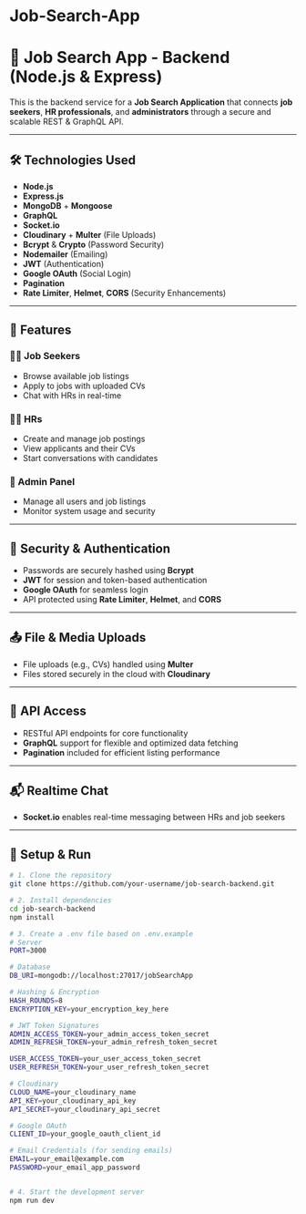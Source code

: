 # Job-Search-App
# 💼 Job Search App - Backend (Node.js & Express)

This is the backend service for a **Job Search Application** that connects **job seekers**, **HR professionals**, and **administrators** through a secure and scalable REST & GraphQL API.

---

## 🛠️ Technologies Used

- **Node.js**  
- **Express.js**  
- **MongoDB** + **Mongoose**  
- **GraphQL**  
- **Socket.io**  
- **Cloudinary** + **Multer** (File Uploads)  
- **Bcrypt** & **Crypto** (Password Security)  
- **Nodemailer** (Emailing)  
- **JWT** (Authentication)  
- **Google OAuth** (Social Login)  
- **Pagination**  
- **Rate Limiter**, **Helmet**, **CORS** (Security Enhancements)

---

## 🌟 Features

### 👨‍💼 Job Seekers
- Browse available job listings
- Apply to jobs with uploaded CVs
- Chat with HRs in real-time

### 🧑‍💼 HRs
- Create and manage job postings
- View applicants and their CVs
- Start conversations with candidates

### 👮 Admin Panel
- Manage all users and job listings
- Monitor system usage and security

---

## 🔐 Security & Authentication

- Passwords are securely hashed using **Bcrypt**
- **JWT** for session and token-based authentication
- **Google OAuth** for seamless login
- API protected using **Rate Limiter**, **Helmet**, and **CORS**

---

## 📤 File & Media Uploads

- File uploads (e.g., CVs) handled using **Multer**
- Files stored securely in the cloud with **Cloudinary**

---

## 🚀 API Access

- RESTful API endpoints for core functionality
- **GraphQL** support for flexible and optimized data fetching
- **Pagination** included for efficient listing performance

---

## 📬 Realtime Chat

- **Socket.io** enables real-time messaging between HRs and job seekers

---

## 🧪 Setup & Run

```bash
# 1. Clone the repository
git clone https://github.com/your-username/job-search-backend.git

# 2. Install dependencies
cd job-search-backend
npm install

# 3. Create a .env file based on .env.example
# Server
PORT=3000

# Database
DB_URI=mongodb://localhost:27017/jobSearchApp

# Hashing & Encryption
HASH_ROUNDS=8
ENCRYPTION_KEY=your_encryption_key_here

# JWT Token Signatures
ADMIN_ACCESS_TOKEN=your_admin_access_token_secret
ADMIN_REFRESH_TOKEN=your_admin_refresh_token_secret

USER_ACCESS_TOKEN=your_user_access_token_secret
USER_REFRESH_TOKEN=your_user_refresh_token_secret

# Cloudinary
CLOUD_NAME=your_cloudinary_name
API_KEY=your_cloudinary_api_key
API_SECRET=your_cloudinary_api_secret

# Google OAuth
CLIENT_ID=your_google_oauth_client_id

# Email Credentials (for sending emails)
EMAIL=your_email@example.com
PASSWORD=your_email_app_password


# 4. Start the development server
npm run dev
